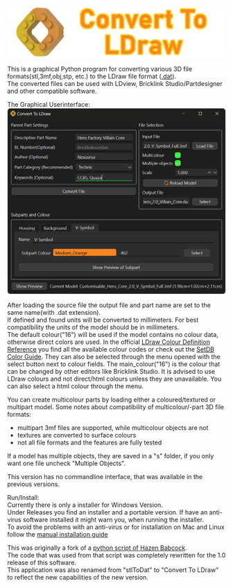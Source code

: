 ![Image of Custom Part](ConvertToLDraw_Banner.png)

This is a graphical Python program for converting various 3D file formats(stl,3mf,obj,stp, etc.)
to the LDraw file format ([.dat](http://www.ldraw.org/article/218)).  
The converted files can be used with LDview, Bricklink Studio/Partdesigner and other compatible software.

The Graphical Userinterface:
![Screenshot of the GUI](graphical_userinterface.png)

After loading the source file the output file and part name are set to the same name(with .dat extension).  
If defined and found units will be converted to millimeters.
For best compatibility the units of the model should be in millimeters.  
The default colour("16") will be used if the model contains no colour data, otherwise direct colors are used. 
In the official [LDraw Colour Definition Reference](https://www.ldraw.org/article/547.html) you find all the available colour codes or check out the [SetDB Color Guide](https://www.merlinsbricks.com/colors/).
They can also be selected through the menu opened with the select button next to colour fields.
The main_colour("16") is the colour that can be changed by other editors like Bricklink Studio.
It is advised to use LDraw colours and not direct/html colours unless they are unavailable.
You can also select a html colour through the menu.

You can create multicolour parts by loading either a coloured/textured or multipart model.
Some notes about compatibility of multicolour/-part 3D file formats:
- multipart 3mf files are supported, while multicolour objects are not
- textures are converted to surface colours
- not all file formats and the features are fully tested

If a model has multiple objects, they are saved in a "s" folder, if you only want one file uncheck "Multiple Objects".

This version has no commandline interface, that was available in the previous versions.


Run/Install:  
Currently there is only a installer for Windows Version.  
Under Releases you find an installer and a portable version.
If have an anti-virus software installed it might warn you, when running the installer.  
To avoid the problems with an anti-virus or for installation on Mac and Linux follow the [manual installation guide](MANUALINSTALL.md)

This was originally a fork of a [python script of Hazen Babcock](https://github.com/HazenBabcock/stl-to-dat).  
The code that was used from that script was completely rewritten for the 1.0 release of this software.  
This application was also renamed from "stlToDat" to "Convert To LDraw" to reflect the new capabilities of the new version.
